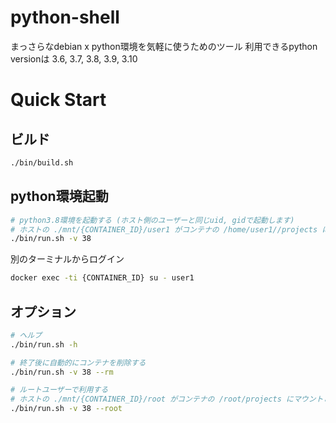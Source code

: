# python-shell
まっさらなdebian x python環境を気軽に使うためのツール
利用できるpython versionは 3.6, 3.7, 3.8, 3.9, 3.10

# Quick Start

## ビルド
```bash
./bin/build.sh
```

## python環境起動

```bash
# python3.8環境を起動する (ホスト側のユーザーと同じuid, gidで起動します)
# ホストの ./mnt/{CONTAINER_ID}/user1 がコンテナの /home/user1//projects にマウントされます
./bin/run.sh -v 38
```

別のターミナルからログイン

```bash
docker exec -ti {CONTAINER_ID} su - user1
```

## オプション

```bash
# ヘルプ
./bin/run.sh -h

# 終了後に自動的にコンテナを削除する
./bin/run.sh -v 38 --rm

# ルートユーザーで利用する
# ホストの ./mnt/{CONTAINER_ID}/root がコンテナの /root/projects にマウントされます
./bin/run.sh -v 38 --root
```
